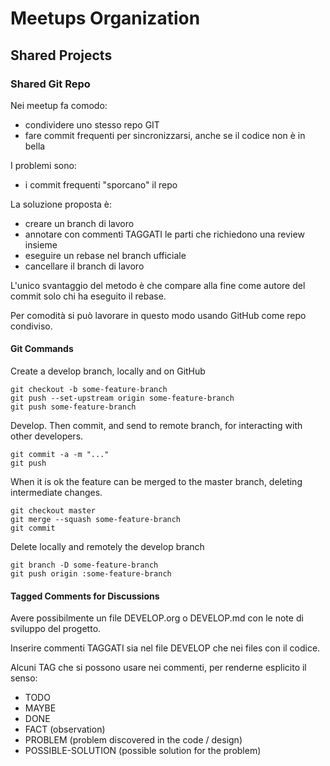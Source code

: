 # Meetups Organization

## Shared Projects

### Shared Git Repo

Nei meetup fa comodo:
* condividere uno stesso repo GIT
* fare commit frequenti per sincronizzarsi, anche se il codice non è in bella

I problemi sono:
* i commit frequenti "sporcano" il repo 

La soluzione proposta è:
* creare un branch di lavoro
* annotare con commenti TAGGATI le parti che richiedono una review insieme
* eseguire un rebase nel branch ufficiale
* cancellare il branch di lavoro

L'unico svantaggio del metodo è che compare alla fine come autore del commit solo chi ha eseguito il rebase.

Per comodità si può lavorare in questo modo usando GitHub come repo condiviso.

####  Git Commands 

Create a develop branch, locally and on GitHub

    git checkout -b some-feature-branch
    git push --set-upstream origin some-feature-branch
    git push some-feature-branch

Develop. Then commit, and send to remote branch, for interacting with other developers.

    git commit -a -m "..."
    git push

When it is ok the feature can be merged to the master branch, deleting intermediate changes.

    git checkout master
    git merge --squash some-feature-branch
    git commit

Delete locally and remotely the develop branch

    git branch -D some-feature-branch
    git push origin :some-feature-branch

#### Tagged Comments for Discussions

Avere possibilmente un file DEVELOP.org o DEVELOP.md con le note di sviluppo del progetto. 

Inserire commenti TAGGATI sia nel file DEVELOP che nei files con il codice.

Alcuni TAG che si possono usare nei commenti, per renderne esplicito il senso:
* TODO 
* MAYBE
* DONE 
* FACT (observation) 
* PROBLEM (problem discovered in the code / design) 
* POSSIBLE-SOLUTION (possible solution for the problem) 

